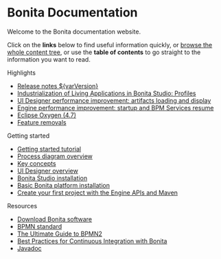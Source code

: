 #  Bonita Documentation

Welcome to the Bonita documentation website.

Click on the **links** below to find useful information quickly, or [browse the whole content tree](taxonomy.md), or use the **table of contents** to go straight to the information you want to read.

<div class="col-md-4">
<div class="panel panel-default">
<div class="panel-heading">Highlights</div>
<div class="panel-body">
<div class="menu-block-wrapper">

<!--{:.menu .nav}-->
* [Release notes ${varVersion}](release-notes.md)    <!--{:.first .leaf}-->
* [Industrialization of Living Applications in Bonita Studio: Profiles](release-notes.md#living-application-development-and-deployment)    <!--{:.leaf}-->
* [UI Designer performance improvement: artifacts loading and display](release-notes.md#ui-designer-performance)<!--{:.leaf}-->
* [Engine performance improvement: startup and BPM Services resume](release-notes.md#engine-start-performance)<!--{:.leaf}-->
* [Eclipse Oxygen (4.7)](release-notes.md#techonolgy-updates)<!--{:.last .leaf}-->
* [Feature removals](release-notes.md#feature-removals)<!--{:.last .leaf}-->



</div>
</div>
</div>
</div>
<div class="col-md-4">
<div class="panel panel-default">
<div class="panel-heading">Getting started</div>
<div class="panel-body">
<div class="menu-block-wrapper">

<!--{:.menu .nav}-->
* [Getting started tutorial](getting-started-tutorial.md)<!--{:.first .leaf}-->
* [Process diagram overview](diagram-overview.md)<!--{:.leaf}-->
* [Key concepts](key-concepts.md)<!--{:.leaf}-->
* [UI Designer overview](ui-designer-overview.md)<!--{:.leaf}-->
* [Bonita Studio installation](bonita-bpm-studio-installation.md)<!--{:.leaf}-->
* [Basic Bonita platform installation](tomcat-bundle.md)<!--{:.leaf}-->
* [Create your first project with the Engine APIs and Maven](create-your-first-project-with-the-engine-apis-and-maven.md)<!--{:.last .leaf}-->


</div>
</div>
</div>
</div>
<div class="col-md-4">
<div class="panel panel-default">
<div class="panel-heading">Resources</div>
<div class="panel-body">
<div class="menu-block-wrapper menu-name-menu-quicklinks">

<!--{:.menu .nav}-->
* [Download Bonita software](http://www.bonitasoft.com/how-we-do-it/downloads)<!--{:.first .leaf}-->
* [BPMN standard](http://www.bpmn.org/)<!--{:.leaf}-->
* [The Ultimate Guide to BPMN2](http://www.bonitasoft.com/for-you-to-read/bpm-library/ultimate-guide-bpmn)<!--{:.leaf}-->
* [Best Practices for Continuous Integration with Bonita](http://www.bonitasoft.com/for-you-to-read/bpm-library/best-practices-continuous-integration-bonita-bpm)<!--{:.leaf}-->
* [Javadoc](http://documentation.bonitasoft.com/javadoc/api/${varVersion}/index.html)<!--{:.leaf .last}-->


</div>
</div>
</div>
</div>
